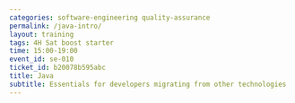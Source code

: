 ```yaml
---
categories: software-engineering quality-assurance
permalink: /java-intro/
layout: training
tags: 4H Sat boost starter
time: 15:00-19:00
event_id: se-010
ticket_id: b20078b595abc
title: Java
subtitle: Essentials for developers migrating from other technologies
---
```

